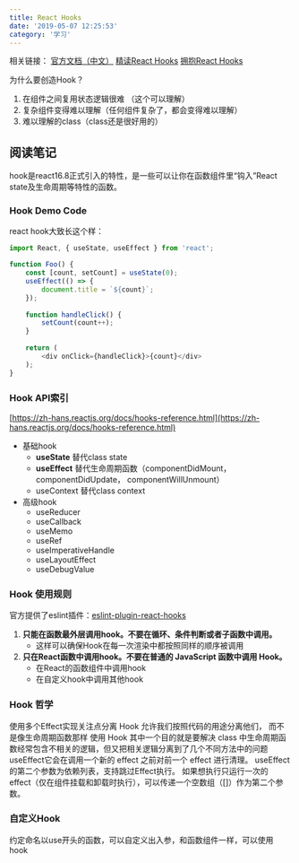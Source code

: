 ```yaml
---
title: React Hooks
date: '2019-05-07 12:25:53'
category: '学习'
---
```


相关链接：
[官方文档（中文）](https://zh-hans.reactjs.org/docs/hooks-intro.html)
[精读React Hooks](https://github.com/dt-fe/weekly/blob/master/79.%E7%B2%BE%E8%AF%BB%E3%80%8AReact%20Hooks%E3%80%8B.md)
[拥抱React Hooks](https://juejin.im/post/5ccd3f8fe51d455c6049b7e6?utm_source=gold_browser_extension)

为什么要创造Hook？
1. 在组件之间复用状态逻辑很难 （这个可以理解）
2. 复杂组件变得难以理解（任何组件复杂了，都会变得难以理解）
3. 难以理解的class（class还是很好用的）

<!-- more -->

## 阅读笔记

hook是react16.8正式引入的特性，是一些可以让你在函数组件里“钩入”React state及生命周期等特性的函数。

### Hook Demo Code

react hook大致长这个样：

```javascript
import React, { useState, useEffect } from 'react';

function Foo() {
    const [count, setCount] = useState(0);
    useEffect(() => {
        document.title = `${count}`;
    });
    
    function handleClick() {
        setCount(count++);
    }
    
    return (
        <div onClick={handleClick}>{count}</div>
    );
}
```

### Hook API索引
[https://zh-hans.reactjs.org/docs/hooks-reference.html](https://zh-hans.reactjs.org/docs/hooks-reference.html)

- 基础hook
  - **useState** 替代class state
  - **useEffect** 替代生命周期函数（componentDidMount，componentDidUpdate， componentWillUnmount）
  - useContext 替代class context
- 高级hook
  - useReducer
  - useCallback
  - useMemo
  - useRef
  - useImperativeHandle
  - useLayoutEffect
  - useDebugValue

### Hook 使用规则

官方提供了eslint插件：[eslint-plugin-react-hooks](https://www.npmjs.com/package/eslint-plugin-react-hooks)

1. **只能在函数最外层调用hook。不要在循环、条件判断或者子函数中调用。**
   - 这样可以确保Hook在每一次渲染中都按照同样的顺序被调用
2. **只在React函数中调用hook。不要在普通的 JavaScript 函数中调用 Hook。**
   - 在React的函数组件中调用hook
   - 在自定义hook中调用其他hook 

### Hook 哲学

使用多个Effect实现关注点分离
Hook 允许我们按照代码的用途分离他们， 而不是像生命周期函数那样
使用 Hook 其中一个目的就是要解决 class 中生命周期函数经常包含不相关的逻辑，但又把相关逻辑分离到了几个不同方法中的问题
useEffect它会在调用一个新的 effect 之前对前一个 effect 进行清理。
useEffect的第二个参数为依赖列表，支持跳过Effect执行。
如果想执行只运行一次的 effect（仅在组件挂载和卸载时执行），可以传递一个空数组（[]）作为第二个参数。

### 自定义Hook

约定命名以use开头的函数，可以自定义出入参，和函数组件一样，可以使用hook